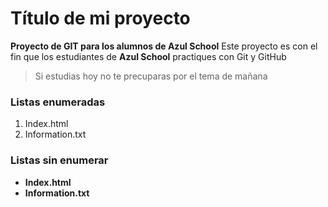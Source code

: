 # Título de mi proyecto
**Proyecto de GIT para los alumnos de Azul School**
Este proyecto es con el fin que los estudiantes de **Azul School** practiques con Git y GitHub  

> Si estudias hoy no te precuparas por el tema de mañana  


[//]:# (Listas enumeradas)
### Listas enumeradas
1. Index.html
2. Information.txt

### Listas sin enumerar
[//]:# (Listas enumeradas)
* **Index.html**
* **Information.txt**